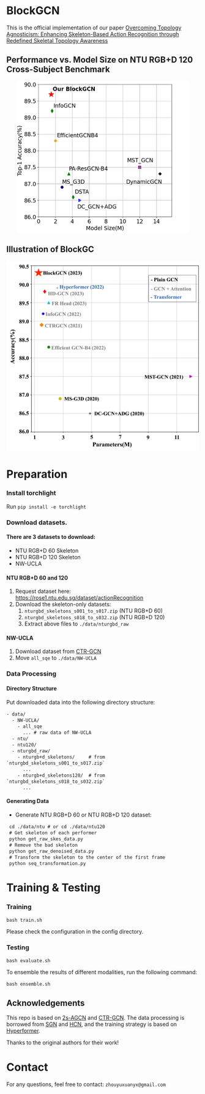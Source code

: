 # BlockGCN
This is the official implementation of our paper [Overcoming Topology Agnosticism: Enhancing Skeleton-Based Action Recognition through Redefined Skeletal Topology Awareness](https://arxiv.org/pdf/2305.11468.pdf)

## Performance vs. Model Size on NTU RGB+D 120 Cross-Subject Benchmark
<p align="center">
   <img src="intro.png" alt="drawing" width="450"/>
</p>

## Illustration of BlockGC 
<p align="center">
   <img src="fig1.png" alt="drawing" width="900"/>
</p>

# Preparation
### Install torchlight
Run `pip install -e torchlight`

### Download datasets.

#### There are 3 datasets to download:

- NTU RGB+D 60 Skeleton
- NTU RGB+D 120 Skeleton
- NW-UCLA

#### NTU RGB+D 60 and 120

1. Request dataset here: https://rose1.ntu.edu.sg/dataset/actionRecognition
2. Download the skeleton-only datasets:
   1. `nturgbd_skeletons_s001_to_s017.zip` (NTU RGB+D 60)
   2. `nturgbd_skeletons_s018_to_s032.zip` (NTU RGB+D 120)
   3. Extract above files to `./data/nturgbd_raw`

#### NW-UCLA

1. Download dataset from [CTR-GCN](https://github.com/Uason-Chen/CTR-GCN)
2. Move `all_sqe` to `./data/NW-UCLA`

### Data Processing

#### Directory Structure

Put downloaded data into the following directory structure:

```
- data/
  - NW-UCLA/
    - all_sqe
      ... # raw data of NW-UCLA
  - ntu/
  - ntu120/
  - nturgbd_raw/
    - nturgb+d_skeletons/     # from `nturgbd_skeletons_s001_to_s017.zip`
      ...
    - nturgb+d_skeletons120/  # from `nturgbd_skeletons_s018_to_s032.zip`
      ...
```

#### Generating Data

- Generate NTU RGB+D 60 or NTU RGB+D 120 dataset:

```
 cd ./data/ntu # or cd ./data/ntu120
 # Get skeleton of each performer
 python get_raw_skes_data.py
 # Remove the bad skeleton 
 python get_raw_denoised_data.py
 # Transform the skeleton to the center of the first frame
 python seq_transformation.py
```

# Training & Testing

### Training

```
bash train.sh
```

Please check the configuration in the config directory.

### Testing

```
bash evaluate.sh
```

To ensemble the results of different modalities, run the following command:

```
bash ensemble.sh
```

## Acknowledgements

This repo is based on [2s-AGCN](https://github.com/lshiwjx/2s-AGCN) and [CTR-GCN](https://github.com/Uason-Chen/CTR-GCN). The data processing is borrowed from [SGN](https://github.com/microsoft/SGN) and [HCN](https://github.com/huguyuehuhu/HCN-pytorch), and the training strategy is based on [Hyperformer](https://github.com/ZhouYuxuanYX/Hyperformer).

Thanks to the original authors for their work!

# Contact
For any questions, feel free to contact: `zhouyuxuanyx@gmail.com`
